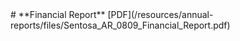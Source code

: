 <!--
---
layout: post
title:  FY 2008/2009
date:   2009-01-01
permalink: /resources/annual-reports/FY0809
---
-->

<div id="archivedContent">
# **Financial Report**
[PDF](/resources/annual-reports/files/Sentosa_AR_0809_Financial_Report.pdf)
</div>
